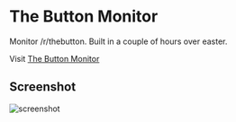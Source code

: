 # The Button Monitor
Monitor /r/thebutton. Built in a couple of hours over easter.

Visit [The Button Monitor](http://jamesrom.github.io)

## Screenshot
![screenshot](https://cloud.githubusercontent.com/assets/539129/7058293/d654afae-dea2-11e4-8ebe-ed333a6dc999.png)
